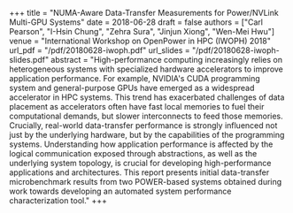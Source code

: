 +++
title = "NUMA-Aware Data-Transfer Measurements for Power/NVLink Multi-GPU Systems"
date = 2018-06-28
draft = false
authors = ["Carl Pearson", "I-Hsin Chung", "Zehra Sura", "Jinjun Xiong", "Wen-Mei Hwu"]
venue = "International Workshop on OpenPower in HPC (IWOPH) 2018"
url_pdf = "/pdf/20180628-iwoph.pdf"
url_slides = "/pdf/20180628-iwoph-slides.pdf"
abstract = "High-performance computing increasingly relies on heterogeneous systems with specialized hardware accelerators to improve application performance. For example, NVIDIA's CUDA programming system and general-purpose GPUs have emerged as a widespread accelerator in HPC systems. This trend has exacerbated challenges of data placement as accelerators often have fast local memories to fuel their computational demands, but slower interconnects to feed those memories. Crucially, real-world data-transfer performance is strongly influenced not just by the underlying hardware, but by the capabilities of the programming systems. Understanding how application performance is affected by the logical communication exposed through abstractions, as well as the underlying system topology, is crucial for developing high-performance applications and architectures. This report presents initial data-transfer microbenchmark results from two POWER-based systems obtained during work towards developing an automated system performance characterization tool."
+++

